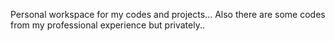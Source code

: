 Personal workspace for my codes and projects... Also there are some codes from my professional experience but privately.. 
